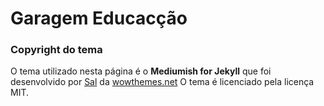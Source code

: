 # Garagem Educacção 


### Copyright do tema 

O tema utilizado nesta página é o **Mediumish for Jekyll** que foi desenvolvido por [Sal](https://www.wowthemes.net) da [wowthemes.net](https://wowthemes.net) O tema é licenciado pela licença MIT. 

